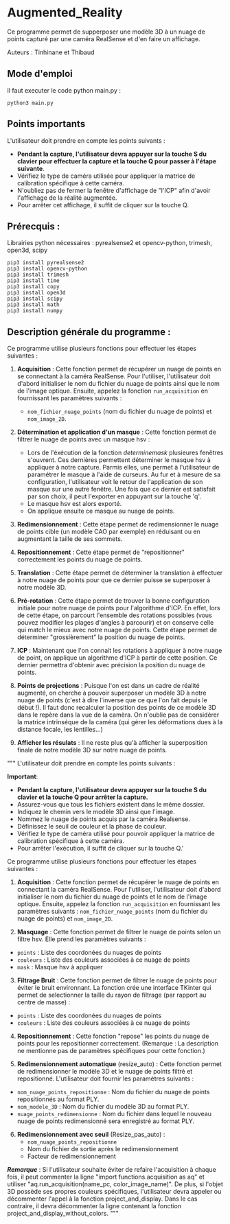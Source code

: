 # Augmented_Reality

Ce programme permet de supperposer une modèle 3D à un nuage de points capturé par une caméra RealSense et d'en faire un affichage.

Auteurs : Tinhinane et Thibaud

## Mode d'emploi 

Il faut executer le code python main.py :
```console
python3 main.py
```
## Points importants
L'utilisateur doit prendre en compte les points suivants :

- **Pendant la capture, l'utilisateur devra appuyer sur la touche S du clavier pour effectuer la capture et la touche Q pour passer à l'étape suivante**.
- Vérifiez le type de caméra utilisée pour appliquer la matrice de calibration spécifique à cette caméra.
- N'oubliez pas de fermer la fenêtre d'affichage de "l'ICP" afin d'avoir l'affichage de la réalité augmentée.
- Pour arrêter cet affichage, il suffit de cliquer sur la touche Q.

    
## Prérecquis :
Librairies python nécessaires : pyrealsense2 et opencv-python, trimesh, open3d, scipy
```console
pip3 install pyrealsense2
pip3 install opencv-python
pip3 install trimesh
pip3 install time
pip3 install copy
pip3 install open3d
pip3 install scipy
pip3 install math
pip3 install numpy
```

## Description générale du programme :

Ce programme utilise plusieurs fonctions pour effectuer les étapes suivantes :

1. **Acquisition** : Cette fonction permet de récupérer un nuage de points en se connectant à la caméra RealSense. Pour l'utiliser, l'utilisateur doit d'abord initialiser le nom du fichier du nuage de points ainsi que le nom de l'image optique. Ensuite, appelez la fonction `run_acquisition` en fournissant les paramètres suivants :
    - `nom_fichier_nuage_points` (nom du fichier du nuage de points) et `nom_image_2D`.

1. **Détermination et application d'un masque** : Cette fonction permet de filtrer le nuage de points avec un masque hsv :
    - Lors de l'éxécution de la fonction *determinemask* plusieures fenêtres s'ouvrent. Ces dernières permettent déterminer le masque hsv à appliquer à notre capture. Parmis elles, une permet à l'utilisateur de paramétrer le masque à l'aide de curseurs. Au fur et à mesure de sa configuration, l'utilisateur voit le retour de l'application de son masque sur une autre fenêtre. Une fois que ce dernier est satisfait par son choix, il peut l'exporter en appuyant sur la touche 'q'.
    - Le masque hsv est alors exporté.
    - On applique ensuite ce masque au nuage de points.

1. **Redimensionnement** : Cette étape permet de redimensionner le nuage de points cible (un modèle CAO par exemple) en réduisant ou en augmentant la taille de ses sommets.

1. **Repositionnement** : Cette étape permet de "repositionner" correctement les points du nuage de points.

1. **Translation** : Cette étape permet de déterminer la translation à effectuer à notre nuage de points pour que ce dernier puisse se superposer à notre modèle 3D.

1. **Pré-rotation** : Cette étape permet de trouver la bonne configuration initiale pour notre nuage de points pour l'algorithme d'ICP. En effet, lors de cette étape, on parcourt l'ensemble des rotations possibles (vous pouvez modifier les plages d'angles à parcourir) et on conserve celle qui match le mieux avec notre nuage de points. Cette étape permet de déterminer "grossièrement" la position du nuage de points.

1. **ICP** : Maintenant que l'on connait les rotations à appliquer à notre nuage de point, on applique un algorithme d'ICP à partir de cette position. Ce dernier permettra d'obtenir avec précision la position du nuage de points.

1. **Points de projections** : Puisque l'on est dans un cadre de réalité augmenté, on cherche à pouvoir superposer un modèle 3D à notre nuage de points (c'est à dire l'inverse que ce que l'on fait depuis le début !). Il faut donc recalculer la position des points de ce modèle 3D dans le repère dans la vue de la camèra. On n'oublie pas de considérer la matrice intrinséque de la caméra (qui gérer les déformations dues à la distance focale, les lentilles...)

1. **Afficher les résulats** : Il ne reste plus qu'à afficher la superposition finale de notre modèle 3D sur notre nuage de points.

""" 
L'utilisateur doit prendre en compte les points suivants :

**Important**:
- **Pendant la capture, l'utilisateur devra appuyer sur la touche S du clavier et la touche Q pour arrêter la capture.**
- Assurez-vous que tous les fichiers existent dans le même dossier.
- Indiquez le chemin vers le modèle 3D ainsi que l'image.
- Nommez le nuage de points acquis par la caméra Realsense.
- Définissez le seuil de couleur et la phase de couleur.
- Vérifiez le type de caméra utilisé pour pouvoir appliquer la matrice de calibration spécifique à cette caméra.
- Pour arrêter l'exécution, il suffit de cliquer sur la touche Q.'

Ce programme utilise plusieurs fonctions pour effectuer les étapes suivantes :

1. **Acquisition** : Cette fonction permet de récupérer le nuage de points en connectant la caméra RealSense. Pour l'utiliser, 
l'utilisateur doit d'abord initialiser le nom du fichier du nuage de points et le nom de l'image optique. 
Ensuite, appelez la fonction `run_acquisition` en fournissant les paramètres suivants : 
    `nom_fichier_nuage_points` (nom du fichier du nuage de points) et `nom_image_2D`.

2. **Masquage** : Cette fonction permet de filtrer le nuage de points selon un filtre hsv. Elle prend les paramètres suivants :

- `points` : Liste des coordonées du nuages de points
- `couleurs` : Liste des couleurs associées à ce nuage de points
- `mask` : Masque hsv à appliquer 

3. **Filtrage Bruit** : Cette fonction permet de filtrer le nuage de points pour éviter le bruit environnant. La fonction crée une interface TKinter qui permet de selectionner la taille du rayon de filtrage (par rapport au centre de masse) :

- `points` : Liste des coordonées du nuages de points
- `couleurs` : Liste des couleurs associées à ce nuage de points

4. **Repositionnement** : Cette fonction "repose" les points du nuage de points pour les repositionner correctement. (Remarque : La description ne mentionne pas de paramètres spécifiques pour cette fonction.)

5. **Redimensionnement automatique** (resize_auto) : Cette fonction permet de redimensionner le modèle 3D et le nuage de points filtré et repositionné. L'utilisateur doit fournir les paramètres suivants :

- `nom_nuage_points_repositionne` : Nom du fichier du nuage de points repositionnés au format PLY.
- `nom_modele_3D` : Nom du fichier du modèle 3D au format PLY.
- `nuage_points_redimensionne` : Nom du fichier dans lequel le nouveau nuage de points redimensionné sera enregistré au format PLY.



6. **Redimensionnement avec seuil** (Resize_pas_auto) :
    - `nom_nuage_points_repositionne`
    - Nom du fichier de sortie après le redimensionnement
    - Facteur de redimensionnement

    
***Remarque*** : Si l'utilisateur souhaite éviter de refaire l'acquisition à chaque fois, 
    il peut commenter la ligne "import functions.acquisition as aq" et utiliser "aq.run_acquisition(name_pc, color_image_name)". 
    De plus, si l'objet 3D possède ses propres couleurs spécifiques, l'utilisateur devra appeler ou décommenter l'appel à la fonction project_and_display.
    Dans le cas contraire, il devra décommenter la ligne contenant la fonction project_and_display_without_colors.
    """